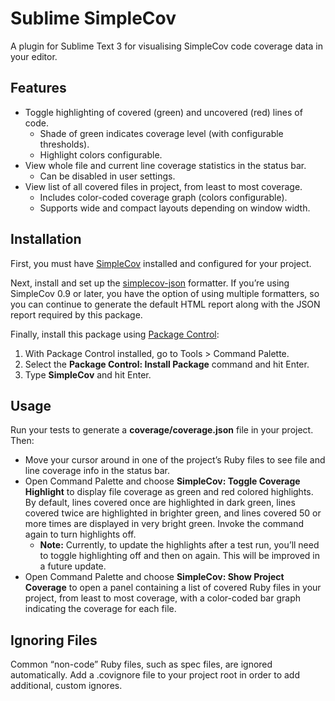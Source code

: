 Sublime SimpleCov
=================

A plugin for Sublime Text 3 for visualising SimpleCov code coverage data in your editor.

Features
--------

* Toggle highlighting of covered (green) and uncovered (red) lines of code.
  * Shade of green indicates coverage level (with configurable thresholds).
  * Highlight colors configurable.
* View whole file and current line coverage statistics in the status bar.
  * Can be disabled in user settings.
* View list of all covered files in project, from least to most coverage.
  * Includes color-coded coverage graph (colors configurable).
  * Supports wide and compact layouts depending on window width.

Installation
------------

First, you must have [SimpleCov](https://github.com/colszowka/simplecov) installed and configured for your project.

Next, install and set up the [simplecov-json](https://github.com/vicentllongo/simplecov-json) formatter. If you’re using SimpleCov 0.9 or later, you have the option of using multiple formatters, so you can continue to generate the default HTML report along with the JSON report required by this package.

Finally, install this package using [Package Control](https://packagecontrol.io):

1. With Package Control installed, go to Tools > Command Palette.
2. Select the **Package Control: Install Package** command and hit Enter.
3. Type **SimpleCov** and hit Enter.

Usage
-----

Run your tests to generate a **coverage/coverage.json** file in your project. Then:

* Move your cursor around in one of the project’s Ruby files to see file and line coverage info in the status bar.
* Open Command Palette and choose **SimpleCov: Toggle Coverage Highlight** to display file coverage as green and red colored highlights. By default, lines covered once are highlighted in dark green, lines covered twice are highlighted in brighter green, and lines covered 50 or more times are displayed in very bright green. Invoke the command again to turn highlights off.
    * **Note:** Currently, to update the highlights after a test run, you’ll need to toggle highlighting off and then on again. This will be improved in a future update.
* Open Command Palette and choose **SimpleCov: Show Project Coverage** to open a panel containing a list of covered Ruby files in your project, from least to most coverage, with a color-coded bar graph indicating the coverage for each file.

Ignoring Files
--------------

Common “non-code” Ruby files, such as spec files, are ignored automatically. Add a .covignore file to your project root in order to add additional, custom ignores.

